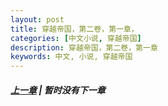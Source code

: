 ```yaml
---
layout: post
title: 穿越帝国，第二卷，第一章，
categories: [中文小说, 穿越帝国]
description: 穿越帝国，第二卷，第一章
keywords: 中文, 小说, 穿越帝国
---
```



##### [上一章](/2020/03/20/TimeTravellerEmpire-1-20/) | 暂时没有下一章